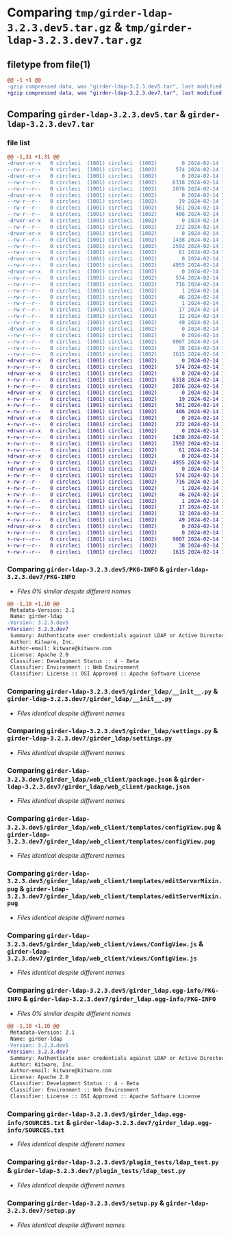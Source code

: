 # Comparing `tmp/girder-ldap-3.2.3.dev5.tar.gz` & `tmp/girder-ldap-3.2.3.dev7.tar.gz`

## filetype from file(1)

```diff
@@ -1 +1 @@
-gzip compressed data, was "girder-ldap-3.2.3.dev5.tar", last modified: Wed Feb 14 15:49:27 2024, max compression
+gzip compressed data, was "girder-ldap-3.2.3.dev7.tar", last modified: Wed Feb 14 18:47:49 2024, max compression
```

## Comparing `girder-ldap-3.2.3.dev5.tar` & `girder-ldap-3.2.3.dev7.tar`

### file list

```diff
@@ -1,31 +1,31 @@
-drwxr-xr-x   0 circleci  (1001) circleci  (1002)        0 2024-02-14 15:49:27.535199 girder-ldap-3.2.3.dev5/
--rw-r--r--   0 circleci  (1001) circleci  (1002)      574 2024-02-14 15:49:27.535199 girder-ldap-3.2.3.dev5/PKG-INFO
-drwxr-xr-x   0 circleci  (1001) circleci  (1002)        0 2024-02-14 15:49:27.531200 girder-ldap-3.2.3.dev5/girder_ldap/
--rw-r--r--   0 circleci  (1001) circleci  (1002)     6318 2024-02-14 15:48:27.000000 girder-ldap-3.2.3.dev5/girder_ldap/__init__.py
--rw-r--r--   0 circleci  (1001) circleci  (1002)     2076 2024-02-14 15:48:27.000000 girder-ldap-3.2.3.dev5/girder_ldap/settings.py
-drwxr-xr-x   0 circleci  (1001) circleci  (1002)        0 2024-02-14 15:49:27.531200 girder-ldap-3.2.3.dev5/girder_ldap/web_client/
--rw-r--r--   0 circleci  (1001) circleci  (1002)       19 2024-02-14 15:48:27.000000 girder-ldap-3.2.3.dev5/girder_ldap/web_client/main.js
--rw-r--r--   0 circleci  (1001) circleci  (1002)      561 2024-02-14 15:48:27.000000 girder-ldap-3.2.3.dev5/girder_ldap/web_client/package.json
--rw-r--r--   0 circleci  (1001) circleci  (1002)      406 2024-02-14 15:48:27.000000 girder-ldap-3.2.3.dev5/girder_ldap/web_client/routes.js
-drwxr-xr-x   0 circleci  (1001) circleci  (1002)        0 2024-02-14 15:49:27.531200 girder-ldap-3.2.3.dev5/girder_ldap/web_client/stylesheets/
--rw-r--r--   0 circleci  (1001) circleci  (1002)      272 2024-02-14 15:48:27.000000 girder-ldap-3.2.3.dev5/girder_ldap/web_client/stylesheets/configView.styl
-drwxr-xr-x   0 circleci  (1001) circleci  (1002)        0 2024-02-14 15:49:27.535199 girder-ldap-3.2.3.dev5/girder_ldap/web_client/templates/
--rw-r--r--   0 circleci  (1001) circleci  (1002)     1438 2024-02-14 15:48:27.000000 girder-ldap-3.2.3.dev5/girder_ldap/web_client/templates/configView.pug
--rw-r--r--   0 circleci  (1001) circleci  (1002)     2592 2024-02-14 15:48:27.000000 girder-ldap-3.2.3.dev5/girder_ldap/web_client/templates/editServerMixin.pug
--rw-r--r--   0 circleci  (1001) circleci  (1002)       61 2024-02-14 15:48:27.000000 girder-ldap-3.2.3.dev5/girder_ldap/web_client/templates/newServerTemplate.pug
-drwxr-xr-x   0 circleci  (1001) circleci  (1002)        0 2024-02-14 15:49:27.535199 girder-ldap-3.2.3.dev5/girder_ldap/web_client/views/
--rw-r--r--   0 circleci  (1001) circleci  (1002)     4955 2024-02-14 15:48:27.000000 girder-ldap-3.2.3.dev5/girder_ldap/web_client/views/ConfigView.js
-drwxr-xr-x   0 circleci  (1001) circleci  (1002)        0 2024-02-14 15:49:27.535199 girder-ldap-3.2.3.dev5/girder_ldap.egg-info/
--rw-r--r--   0 circleci  (1001) circleci  (1002)      574 2024-02-14 15:49:27.000000 girder-ldap-3.2.3.dev5/girder_ldap.egg-info/PKG-INFO
--rw-r--r--   0 circleci  (1001) circleci  (1002)      716 2024-02-14 15:49:27.000000 girder-ldap-3.2.3.dev5/girder_ldap.egg-info/SOURCES.txt
--rw-r--r--   0 circleci  (1001) circleci  (1002)        1 2024-02-14 15:49:27.000000 girder-ldap-3.2.3.dev5/girder_ldap.egg-info/dependency_links.txt
--rw-r--r--   0 circleci  (1001) circleci  (1002)       46 2024-02-14 15:49:27.000000 girder-ldap-3.2.3.dev5/girder_ldap.egg-info/entry_points.txt
--rw-r--r--   0 circleci  (1001) circleci  (1002)        1 2024-02-14 15:49:27.000000 girder-ldap-3.2.3.dev5/girder_ldap.egg-info/not-zip-safe
--rw-r--r--   0 circleci  (1001) circleci  (1002)       17 2024-02-14 15:49:27.000000 girder-ldap-3.2.3.dev5/girder_ldap.egg-info/requires.txt
--rw-r--r--   0 circleci  (1001) circleci  (1002)       12 2024-02-14 15:49:27.000000 girder-ldap-3.2.3.dev5/girder_ldap.egg-info/top_level.txt
--rw-r--r--   0 circleci  (1001) circleci  (1002)       49 2024-02-14 15:48:27.000000 girder-ldap-3.2.3.dev5/plugin.cmake
-drwxr-xr-x   0 circleci  (1001) circleci  (1002)        0 2024-02-14 15:49:27.535199 girder-ldap-3.2.3.dev5/plugin_tests/
--rw-r--r--   0 circleci  (1001) circleci  (1002)        0 2024-02-14 15:48:27.000000 girder-ldap-3.2.3.dev5/plugin_tests/__init__.py
--rw-r--r--   0 circleci  (1001) circleci  (1002)     9007 2024-02-14 15:48:27.000000 girder-ldap-3.2.3.dev5/plugin_tests/ldap_test.py
--rw-r--r--   0 circleci  (1001) circleci  (1002)       38 2024-02-14 15:49:27.535199 girder-ldap-3.2.3.dev5/setup.cfg
--rw-r--r--   0 circleci  (1001) circleci  (1002)     1615 2024-02-14 15:48:27.000000 girder-ldap-3.2.3.dev5/setup.py
+drwxr-xr-x   0 circleci  (1001) circleci  (1002)        0 2024-02-14 18:47:49.457331 girder-ldap-3.2.3.dev7/
+-rw-r--r--   0 circleci  (1001) circleci  (1002)      574 2024-02-14 18:47:49.457331 girder-ldap-3.2.3.dev7/PKG-INFO
+drwxr-xr-x   0 circleci  (1001) circleci  (1002)        0 2024-02-14 18:47:49.457331 girder-ldap-3.2.3.dev7/girder_ldap/
+-rw-r--r--   0 circleci  (1001) circleci  (1002)     6318 2024-02-14 18:46:47.000000 girder-ldap-3.2.3.dev7/girder_ldap/__init__.py
+-rw-r--r--   0 circleci  (1001) circleci  (1002)     2076 2024-02-14 18:46:47.000000 girder-ldap-3.2.3.dev7/girder_ldap/settings.py
+drwxr-xr-x   0 circleci  (1001) circleci  (1002)        0 2024-02-14 18:47:49.457331 girder-ldap-3.2.3.dev7/girder_ldap/web_client/
+-rw-r--r--   0 circleci  (1001) circleci  (1002)       19 2024-02-14 18:46:47.000000 girder-ldap-3.2.3.dev7/girder_ldap/web_client/main.js
+-rw-r--r--   0 circleci  (1001) circleci  (1002)      561 2024-02-14 18:46:47.000000 girder-ldap-3.2.3.dev7/girder_ldap/web_client/package.json
+-rw-r--r--   0 circleci  (1001) circleci  (1002)      406 2024-02-14 18:46:47.000000 girder-ldap-3.2.3.dev7/girder_ldap/web_client/routes.js
+drwxr-xr-x   0 circleci  (1001) circleci  (1002)        0 2024-02-14 18:47:49.457331 girder-ldap-3.2.3.dev7/girder_ldap/web_client/stylesheets/
+-rw-r--r--   0 circleci  (1001) circleci  (1002)      272 2024-02-14 18:46:47.000000 girder-ldap-3.2.3.dev7/girder_ldap/web_client/stylesheets/configView.styl
+drwxr-xr-x   0 circleci  (1001) circleci  (1002)        0 2024-02-14 18:47:49.457331 girder-ldap-3.2.3.dev7/girder_ldap/web_client/templates/
+-rw-r--r--   0 circleci  (1001) circleci  (1002)     1438 2024-02-14 18:46:47.000000 girder-ldap-3.2.3.dev7/girder_ldap/web_client/templates/configView.pug
+-rw-r--r--   0 circleci  (1001) circleci  (1002)     2592 2024-02-14 18:46:47.000000 girder-ldap-3.2.3.dev7/girder_ldap/web_client/templates/editServerMixin.pug
+-rw-r--r--   0 circleci  (1001) circleci  (1002)       61 2024-02-14 18:46:47.000000 girder-ldap-3.2.3.dev7/girder_ldap/web_client/templates/newServerTemplate.pug
+drwxr-xr-x   0 circleci  (1001) circleci  (1002)        0 2024-02-14 18:47:49.457331 girder-ldap-3.2.3.dev7/girder_ldap/web_client/views/
+-rw-r--r--   0 circleci  (1001) circleci  (1002)     4955 2024-02-14 18:46:47.000000 girder-ldap-3.2.3.dev7/girder_ldap/web_client/views/ConfigView.js
+drwxr-xr-x   0 circleci  (1001) circleci  (1002)        0 2024-02-14 18:47:49.457331 girder-ldap-3.2.3.dev7/girder_ldap.egg-info/
+-rw-r--r--   0 circleci  (1001) circleci  (1002)      574 2024-02-14 18:47:49.000000 girder-ldap-3.2.3.dev7/girder_ldap.egg-info/PKG-INFO
+-rw-r--r--   0 circleci  (1001) circleci  (1002)      716 2024-02-14 18:47:49.000000 girder-ldap-3.2.3.dev7/girder_ldap.egg-info/SOURCES.txt
+-rw-r--r--   0 circleci  (1001) circleci  (1002)        1 2024-02-14 18:47:49.000000 girder-ldap-3.2.3.dev7/girder_ldap.egg-info/dependency_links.txt
+-rw-r--r--   0 circleci  (1001) circleci  (1002)       46 2024-02-14 18:47:49.000000 girder-ldap-3.2.3.dev7/girder_ldap.egg-info/entry_points.txt
+-rw-r--r--   0 circleci  (1001) circleci  (1002)        1 2024-02-14 18:47:49.000000 girder-ldap-3.2.3.dev7/girder_ldap.egg-info/not-zip-safe
+-rw-r--r--   0 circleci  (1001) circleci  (1002)       17 2024-02-14 18:47:49.000000 girder-ldap-3.2.3.dev7/girder_ldap.egg-info/requires.txt
+-rw-r--r--   0 circleci  (1001) circleci  (1002)       12 2024-02-14 18:47:49.000000 girder-ldap-3.2.3.dev7/girder_ldap.egg-info/top_level.txt
+-rw-r--r--   0 circleci  (1001) circleci  (1002)       49 2024-02-14 18:46:47.000000 girder-ldap-3.2.3.dev7/plugin.cmake
+drwxr-xr-x   0 circleci  (1001) circleci  (1002)        0 2024-02-14 18:47:49.457331 girder-ldap-3.2.3.dev7/plugin_tests/
+-rw-r--r--   0 circleci  (1001) circleci  (1002)        0 2024-02-14 18:46:47.000000 girder-ldap-3.2.3.dev7/plugin_tests/__init__.py
+-rw-r--r--   0 circleci  (1001) circleci  (1002)     9007 2024-02-14 18:46:47.000000 girder-ldap-3.2.3.dev7/plugin_tests/ldap_test.py
+-rw-r--r--   0 circleci  (1001) circleci  (1002)       38 2024-02-14 18:47:49.457331 girder-ldap-3.2.3.dev7/setup.cfg
+-rw-r--r--   0 circleci  (1001) circleci  (1002)     1615 2024-02-14 18:46:47.000000 girder-ldap-3.2.3.dev7/setup.py
```

### Comparing `girder-ldap-3.2.3.dev5/PKG-INFO` & `girder-ldap-3.2.3.dev7/PKG-INFO`

 * *Files 0% similar despite different names*

```diff
@@ -1,10 +1,10 @@
 Metadata-Version: 2.1
 Name: girder-ldap
-Version: 3.2.3.dev5
+Version: 3.2.3.dev7
 Summary: Authenticate user credentials against LDAP or Active Directory servers.
 Author: Kitware, Inc.
 Author-email: kitware@kitware.com
 License: Apache 2.0
 Classifier: Development Status :: 4 - Beta
 Classifier: Environment :: Web Environment
 Classifier: License :: OSI Approved :: Apache Software License
```

### Comparing `girder-ldap-3.2.3.dev5/girder_ldap/__init__.py` & `girder-ldap-3.2.3.dev7/girder_ldap/__init__.py`

 * *Files identical despite different names*

### Comparing `girder-ldap-3.2.3.dev5/girder_ldap/settings.py` & `girder-ldap-3.2.3.dev7/girder_ldap/settings.py`

 * *Files identical despite different names*

### Comparing `girder-ldap-3.2.3.dev5/girder_ldap/web_client/package.json` & `girder-ldap-3.2.3.dev7/girder_ldap/web_client/package.json`

 * *Files identical despite different names*

### Comparing `girder-ldap-3.2.3.dev5/girder_ldap/web_client/templates/configView.pug` & `girder-ldap-3.2.3.dev7/girder_ldap/web_client/templates/configView.pug`

 * *Files identical despite different names*

### Comparing `girder-ldap-3.2.3.dev5/girder_ldap/web_client/templates/editServerMixin.pug` & `girder-ldap-3.2.3.dev7/girder_ldap/web_client/templates/editServerMixin.pug`

 * *Files identical despite different names*

### Comparing `girder-ldap-3.2.3.dev5/girder_ldap/web_client/views/ConfigView.js` & `girder-ldap-3.2.3.dev7/girder_ldap/web_client/views/ConfigView.js`

 * *Files identical despite different names*

### Comparing `girder-ldap-3.2.3.dev5/girder_ldap.egg-info/PKG-INFO` & `girder-ldap-3.2.3.dev7/girder_ldap.egg-info/PKG-INFO`

 * *Files 0% similar despite different names*

```diff
@@ -1,10 +1,10 @@
 Metadata-Version: 2.1
 Name: girder-ldap
-Version: 3.2.3.dev5
+Version: 3.2.3.dev7
 Summary: Authenticate user credentials against LDAP or Active Directory servers.
 Author: Kitware, Inc.
 Author-email: kitware@kitware.com
 License: Apache 2.0
 Classifier: Development Status :: 4 - Beta
 Classifier: Environment :: Web Environment
 Classifier: License :: OSI Approved :: Apache Software License
```

### Comparing `girder-ldap-3.2.3.dev5/girder_ldap.egg-info/SOURCES.txt` & `girder-ldap-3.2.3.dev7/girder_ldap.egg-info/SOURCES.txt`

 * *Files identical despite different names*

### Comparing `girder-ldap-3.2.3.dev5/plugin_tests/ldap_test.py` & `girder-ldap-3.2.3.dev7/plugin_tests/ldap_test.py`

 * *Files identical despite different names*

### Comparing `girder-ldap-3.2.3.dev5/setup.py` & `girder-ldap-3.2.3.dev7/setup.py`

 * *Files identical despite different names*

